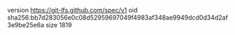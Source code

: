 version https://git-lfs.github.com/spec/v1
oid sha256:bb7d283056e0c08d52959697049f4983af348ae9949dcd0d34d2af3e9be25e6a
size 1819
